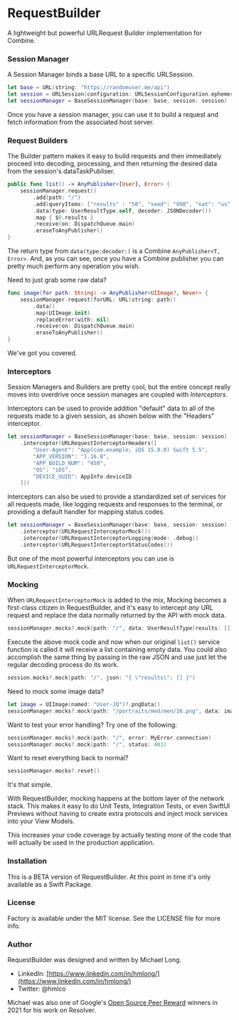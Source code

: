 # RequestBuilder

A lightweight but powerful URLRequest Builder implementation for Combine.

### Session Manager

A Session Manager binds a base URL to a specific URLSession.

```swift
let base = URL(string: "https://randomuser.me/api")
let session = URLSession(configuration: URLSessionConfiguration.ephemeral)
let sessionManager = BaseSessionManager(base: base, session: session)
```

Once you have a session manager, you can use it to build a request and fetch information from the associated host server.

### Request Builders

The Builder pattern makes it easy to build requests and then immediately proceed into decoding, processing, and then returning the desired data from the session's dataTaskPubliser.

```swift
public func list() -> AnyPublisher<[User], Error> {
    sessionManager.request()
        .add(path: "/")
        .add(queryItems: ["results" : "50", "seed": "998", "nat": "us"])
        .data(type: UserResultType.self, decoder: JSONDecoder())
        .map { $0.results }
        .receive(on: DispatchQueue.main)
        .eraseToAnyPublisher()
}
```
The return type from `data(type:decoder:)` is a Combine `AnyPublisher<T, Error>`. And, as you can see, once you have a Combine publisher you can pretty much perform any operation you wish.

Need to just grab some raw data?
```swift
func image(for path: String) -> AnyPublisher<UIImage?, Never> {
    sessionManager.request(forURL: URL(string: path))
        .data()
        .map(UIImage.init)
        .replaceError(with: nil)
        .receive(on: DispatchQueue.main)
        .eraseToAnyPublisher()
}
```
We've got you covered.

### Interceptors

Session Managers and Builders are pretty cool, but the entire concept really moves into overdrive once session manages are coupled with *Interceptors*.

Interceptors can be used to provide addition "default" data to all of the requests made to a given session, as shown below with the "Headers" interceptor.

```swift
let sessionManager = BaseSessionManager(base: base, session: session)
    .interceptor(URLRequestInterceptorHeaders([
        "User-Agent": "App(com.example; iOS 15.0.0) Swift 5.5",
        "APP_VERSION": "1.16.0",
        "APP_BUILD_NUM": "450",
        "OS": "iOS",
        "DEVICE_UUID": AppInfo.deviceID
    ]))
```

Interceptors can also be used to provide a standardized set of services for all requests made, like logging requests and responses to the terminal, or providing a default handler for mapping status codes. 

```swift
let sessionManager = BaseSessionManager(base: base, session: session)
    .interceptor(URLRequestInterceptorMock())
    .interceptor(URLRequestInterceptorLogging(mode: .debug))
    .interceptor(URLRequestInterceptorStatusCodes())
```

But one of the most powerful interceptors you can use is `URLRequestInterceptorMock`.

### Mocking

When `URLRequestInterceptorMock` is added to the mix, Mocking becomes a first-class citizen in RequestBuilder, and it's easy to intercept *any* URL request and replace the data normally returned by the API with mock data.
```swift
sessionManager.mocks?.mock(path: "/", data: UserResultType(results: []))

```
Execute the above mock code and now when our original `list()` service function is called it will receive a list containing empty data. You could also accomplish the same thing by passing in the raw JSON and use just let the regular decoding process do its work.
```swift
session.mocks?.mock(path: "/", json: "{ \"results\": [] }")
```
Need to mock some image data?
```swift
let image = UIImage(named: "User-JQ")?.pngData()
sessionManager.mocks?.mock(path: "/portraits/med/men/16.png", data: image)
```

Want to test your error handling? Try one of the following:
```swift
sessionManager.mocks?.mock(path: "/", error: MyError.connection)
sessionManager.mocks?.mock(path: "/", status: 401)
```
Want to reset everything back to normal?
```swift
sessionManager.mocks?.reset()
```
It's that simple.

With RequestBuilder, mocking happens at the bottom layer of the network stack. This makes it easy to do Unit Tests, Integration Tests, or even SwiftUI Previews without having to create extra protocols and inject mock services into your View Models.

This increases your code coverage by actually testing more of the code that will actually be used in the production application. 

### Installation

This is a BETA version of RequestBuilder. At this point in time it's only available as a Swift Package.

### License

Factory is available under the MIT license. See the LICENSE file for more info.

### Author

RequestBuilder was designed and written by Michael Long.

* LinkedIn: [https://www.linkedin.com/in/hmlong/](https://www.linkedin.com/in/hmlong/)
* Twitter: @hmlco

Michael was also one of Google's [Open Source Peer Reward](https://opensource.googleblog.com/2021/09/announcing-latest-open-source-peer-bonus-winners.html) winners in 2021 for his work on Resolver.

